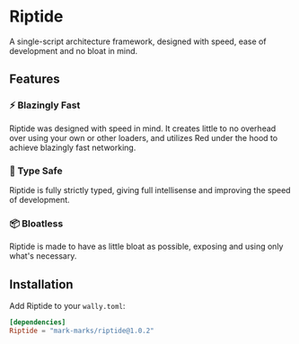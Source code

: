# Riptide

A single-script architecture framework, designed with speed, ease of development and no bloat in mind.

## Features

### ⚡ Blazingly Fast

Riptide was designed with speed in mind. It creates little to no overhead over using your own or other loaders, and utilizes Red under the hood to achieve blazingly fast networking.

### 🔐 Type Safe

Riptide is fully strictly typed, giving full intellisense and improving the speed of development.

### 📦 Bloatless

Riptide is made to have as little bloat as possible, exposing and using only what's necessary.

## Installation

Add Riptide to your `wally.toml`:
```toml
[dependencies]
Riptide = "mark-marks/riptide@1.0.2"
```